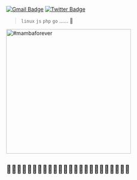 [![Gmail Badge](https://img.shields.io/badge/-Gmail-c14438?style=flat-square&logo=Gmail&logoColor=white&link=mailto:linuxtaolinran@gmail.com)](mailto:linuxtaolinran@gmail.com) [![Twitter Badge](https://img.shields.io/badge/-co1intao-1ca0f1?style=flat-square&labelColor=1ca0f1&logo=twitter&logoColor=white&link=https://twitter.com/co1intao)](https://twitter.com/co1intao)

> `linux` `js` `php` `go` ...... 🚀

<img height="333" alt="#mambaforever" src="https://user-images.githubusercontent.com/3191641/159721214-5b63621a-390f-4ba9-8df0-9451d8226e5c.png">

## 🐢🐢🐢🐢🐢🐢🐢🐢🐢🐢🐢🐢🐢🐢🐢🐢🐢🐢🐢🐢🐢🐢🐢🐢
